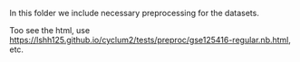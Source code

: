 In this folder we include necessary preprocessing for the datasets.

Too see the html, use https://lshh125.github.io/cyclum2/tests/preproc/gse125416-regular.nb.html, etc.

